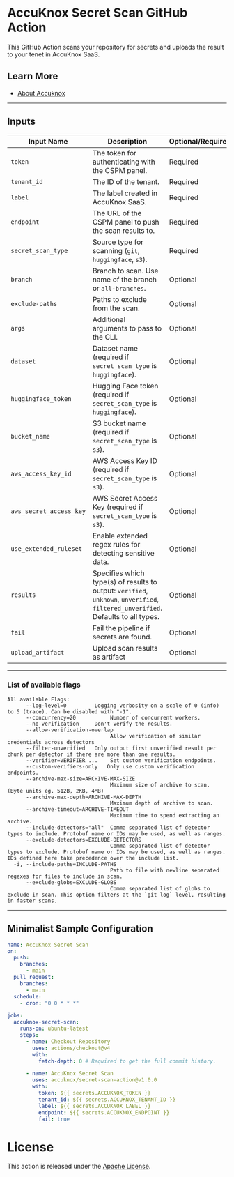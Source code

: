 # AccuKnox Secret Scan GitHub Action

This GitHub Action scans your repository for secrets and uploads the result to your tenet in AccuKnox SaaS.

## Learn More

- [About Accuknox](https://www.accuknox.com/)

---

## Inputs

| **Input Name**  | **Description** | **Optional/Required** | **Default Value** |
|-----------------|-----------------|-----------------------|-------------------|
| `token` | The token for authenticating with the CSPM panel. | Required | `None` |
| `tenant_id` | The ID of the tenant. | Required | `None` |
| `label` | The label created in AccuKnox SaaS. | Required | `None` |
| `endpoint` | The URL of the CSPM panel to push the scan results to. | Required | `cspm.demo.accuknox.com` |
| `secret_scan_type` | Source type for scanning (`git`, `huggingface`, `s3`). | Required | `git` |
| `branch` | Branch to scan. Use name of the branch or `all-branches`. | Optional | `HEAD branch` |
| `exclude-paths` | Paths to exclude from the scan. | Optional | `None` |
| `args` | Additional arguments to pass to the CLI. | Optional | `None` |
| `dataset` | Dataset name (required if `secret_scan_type` is `huggingface`). | Optional | `None` |
| `huggingface_token` | Hugging Face token (required if `secret_scan_type` is `huggingface`). | Optional | `None` |
| `bucket_name` | S3 bucket name (required if `secret_scan_type` is `s3`). | Optional | `None` |
| `aws_access_key_id` | AWS Access Key ID (required if `secret_scan_type` is `s3`). | Optional | `None` |
| `aws_secret_access_key` | AWS Secret Access Key (required if `secret_scan_type` is `s3`). | Optional | `None` |
| `use_extended_ruleset` | Enable extended regex rules for detecting sensitive data. | Optional | `false` |
| `results` | Specifies which type(s) of results to output: `verified`, `unknown`, `unverified`, `filtered_unverified`. Defaults to all types. | Optional | `all` |
| `fail` | Fail the pipeline if secrets are found. | Optional | `false` |
| `upload_artifact` | Upload scan results as artifact	 | Optional | `true` |

---

### List of available flags

```
All available Flags:
      --log-level=0         Logging verbosity on a scale of 0 (info) to 5 (trace). Can be disabled with "-1".
      --concurrency=20           Number of concurrent workers.
      --no-verification     Don't verify the results.
      --allow-verification-overlap
                                 Allow verification of similar credentials across detectors
      --filter-unverified   Only output first unverified result per chunk per detector if there are more than one results.
      --verifier=VERIFIER ...    Set custom verification endpoints.
      --custom-verifiers-only   Only use custom verification endpoints.
      --archive-max-size=ARCHIVE-MAX-SIZE
                                 Maximum size of archive to scan. (Byte units eg. 512B, 2KB, 4MB)
      --archive-max-depth=ARCHIVE-MAX-DEPTH
                                 Maximum depth of archive to scan.
      --archive-timeout=ARCHIVE-TIMEOUT
                                 Maximum time to spend extracting an archive.
      --include-detectors="all"  Comma separated list of detector types to include. Protobuf name or IDs may be used, as well as ranges.
      --exclude-detectors=EXCLUDE-DETECTORS
                                 Comma separated list of detector types to exclude. Protobuf name or IDs may be used, as well as ranges. IDs defined here take precedence over the include list.
  -i, --include-paths=INCLUDE-PATHS
                                 Path to file with newline separated regexes for files to include in scan.
      --exclude-globs=EXCLUDE-GLOBS
                                 Comma separated list of globs to exclude in scan. This option filters at the `git log` level, resulting in faster scans.
```

---

## Minimalist Sample Configuration

```yaml
name: AccuKnox Secret Scan
on:
  push:
    branches:
      - main
  pull_request:
    branches:
      - main
  schedule:
    - cron: "0 0 * * *"

jobs:
  accuknox-secret-scan:
    runs-on: ubuntu-latest
    steps:
      - name: Checkout Repository
        uses: actions/checkout@v4
        with:
          fetch-depth: 0 # Required to get the full commit history.

      - name: AccuKnox Secret Scan
        uses: accuknox/secret-scan-action@v1.0.0
        with:
          token: ${{ secrets.ACCUKNOX_TOKEN }}
          tenant_id: ${{ secrets.ACCUKNOX_TENANT_ID }}
          label: ${{ secrets.ACCUKNOX_LABEL }}
          endpoint: ${{ secrets.ACCUKNOX_ENDPOINT }}
          fail: true
```

# License

This action is released under the [Apache License](https://github.com/accuknox/secret-scan-action/blob/main/LICENSE).
